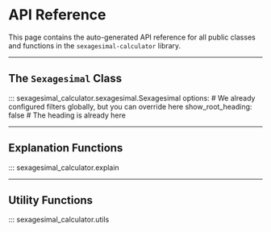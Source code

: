 # API Reference

This page contains the auto-generated API reference for all public classes and functions in the `sexagesimal-calculator` library.

---

## The `Sexagesimal` Class

::: sexagesimal_calculator.sexagesimal.Sexagesimal
    options:
      # We already configured filters globally, but you can override here
      show_root_heading: false # The heading is already here

---

## Explanation Functions

::: sexagesimal_calculator.explain

---

## Utility Functions

::: sexagesimal_calculator.utils